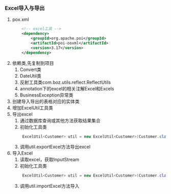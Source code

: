 ### Excel导入与导出
1. pox.xml
    ```xml
        <!-- excel工具 -->
        <dependency>
            <groupId>org.apache.poi</groupId>
            <artifactId>poi-ooxml</artifactId>
            <version>3.17</version>
        </dependency>
    ```
2. 依赖类,先复制到项目    
    1. Convert类
    2. DateUtil类
    3. 反射工具类com.boz.utils.reflect.ReflectUtils
    4. annotation下的excel的相关注解Excel和Excels
    5. BusinessException异常类
3. 创建导入导出的表格对应的实体类
4. 增加ExcelUtil工具类
5. 导出excel
    1. 通过数据库查询或其他方法获取结果集合
    2. 初始化工具类
       ```java
        ExcelUtil<Customer> util = new ExcelUtil<Customer>(Customer.class);
        ```
    3. 调用util.exportExcel方法导出excel
6. 导入Excel
    1. 读取excel，获取InputStream
    2. 初始化工具类    
       ```java
        ExcelUtil<Customer> util = new ExcelUtil<Customer>(Customer.class);
        ```
    3. 调用util.importExcel方法导入    